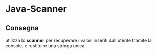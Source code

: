 # Java-Scanner
## Consegna
utilizza lo **scanner** per recuperare i valori inseriti dall'utente tramite la console, e restituire una stringa unica.
